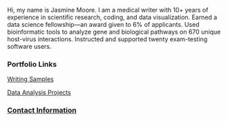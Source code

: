 Hi, my name is Jasmine Moore. I am a medical writer with 10+ years of experience in scientific research, coding, and data visualization. Earned a data science fellowship—an award given to 6% of applicants. Used bioinformatic tools to analyze gene and biological pathways on 670 unique host-virus interactions. Instructed and supported twenty exam-testing software users.

### Portfolio Links

[Writing Samples](https://jasmine-shanay.github.io/jasminemoore/writing/)

[Data Analysis Projects](https://jasmine-shanay.github.io/jasminemoore/data/)

### [Contact Information](https://jasmine-shanay.github.io/jasminemoore/contact/)
